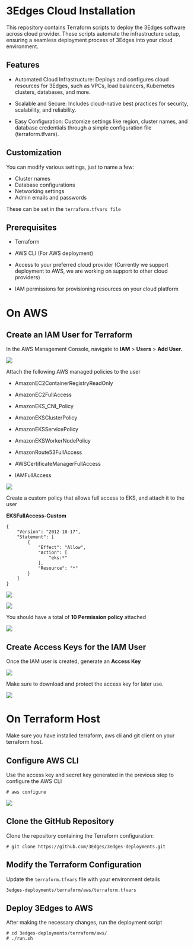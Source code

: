 # 3Edges Cloud Installation

This repository contains Terraform scripts to deploy the 3Edges software across cloud provider. These scripts automate the infrastructure setup, ensuring a seamless deployment process of 3Edges into your cloud environment. 

## Features
- Automated Cloud Infrastructure: Deploys and configures cloud resources for 3Edges, such as VPCs, load balancers, Kubernetes clusters, databases, and more. 

- Scalable and Secure: Includes cloud-native best practices for security, scalability, and reliability.

- Easy Configuration: Customize settings like region, cluster names, and database credentials through a simple configuration file (terraform.tfvars).

## Customization
You can modify various settings, just to name a few:
- Cluster names
- Database configurations
- Networking settings
- Admin emails and passwords

These can be set in the ```terraform.tfvars file```


## Prerequisites
- Terraform

- AWS CLI (For AWS deployment)

- Access to your preferred cloud provider (Currently we support deployment to AWS, we are working on support to other cloud providers)

- IAM permissions for provisioning resources on your cloud platform


# On AWS

## Create an IAM User for Terraform

In the AWS Management Console, navigate to **IAM** \> **Users** \> **Add User.**  

![](./docs/images/image_1_user_add.png)



Attach the following AWS managed policies to the user  
    
  - AmazonEC2ContainerRegistryReadOnly
  
  - AmazonEC2FullAccess
  
  - AmazonEKS\_CNI\_Policy  
  
  - AmazonEKSClusterPolicy  
  
  - AmazonEKSServicePolicy  
  
  - AmazonEKSWorkerNodePolicy  
  
  - AmazonRoute53FullAccess  
  
  - AWSCertificateManagerFullAccess  
  
  - IAMFullAccess 

![](./docs/images/image_2_user_policies.png)

Create a custom policy that allows full access to EKS, and attach it to the user

**EKSFullAccess-Custom**

```
{
    "Version": "2012-10-17",
    "Statement": [
        {
            "Effect": "Allow",
            "Action": [
                "eks:*"
            ],
            "Resource": "*"
        }
    ]
}
```

![](./docs/images/image_3_eks_custom_policy.png)

![](./docs/images/image_4_user_creation_review.png)

You should have a total of **10 Permission policy** attached 

![](./docs/images/image_5_user_final_review.png)

## Create Access Keys for the IAM User

Once the IAM user is created, generate an **Access Key**

![](./docs/images/image_6_access_key_step_1.png)

Make sure to download and protect the access key for later use.

![](./docs/images/image_7_access_key_step_2.png)

# 

# On Terraform Host

Make sure you have installed terraform, aws cli and git client on your terraform host.

## Configure AWS CLI

Use the access key and secret key generated in the previous step to configure the AWS CLI

```
# aws configure  
```

![](./docs/images/image_8_aws_configure.png)

## Clone the GitHub Repository

Clone the repository containing the Terraform configuration:

```
# git clone https://github.com/3Edges/3edges-deployments.git
```

 

## Modify the Terraform Configuration

Update the `terraform.tfvars` file with your environment details

```
3edges-deployments/terraform/aws/terraform.tfvars
```

## Deploy 3Edges to AWS

After making the necessary changes, run the deployment script

```
# cd 3edges-deployments/terraform/aws/
# ./run.sh
```
